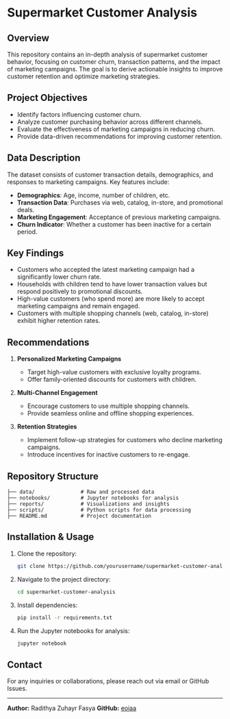 # Supermarket Customer Analysis

## Overview

This repository contains an in-depth analysis of supermarket customer behavior, focusing on customer churn, transaction patterns, and the impact of marketing campaigns. The goal is to derive actionable insights to improve customer retention and optimize marketing strategies.

## Project Objectives

- Identify factors influencing customer churn.
- Analyze customer purchasing behavior across different channels.
- Evaluate the effectiveness of marketing campaigns in reducing churn.
- Provide data-driven recommendations for improving customer retention.

## Data Description

The dataset consists of customer transaction details, demographics, and responses to marketing campaigns. Key features include:

- **Demographics**: Age, income, number of children, etc.
- **Transaction Data**: Purchases via web, catalog, in-store, and promotional deals.
- **Marketing Engagement**: Acceptance of previous marketing campaigns.
- **Churn Indicator**: Whether a customer has been inactive for a certain period.

## Key Findings

- Customers who accepted the latest marketing campaign had a significantly lower churn rate.
- Households with children tend to have lower transaction values but respond positively to promotional discounts.
- High-value customers (who spend more) are more likely to accept marketing campaigns and remain engaged.
- Customers with multiple shopping channels (web, catalog, in-store) exhibit higher retention rates.

## Recommendations

1. **Personalized Marketing Campaigns**

   - Target high-value customers with exclusive loyalty programs.
   - Offer family-oriented discounts for customers with children.

2. **Multi-Channel Engagement**

   - Encourage customers to use multiple shopping channels.
   - Provide seamless online and offline shopping experiences.

3. **Retention Strategies**
   - Implement follow-up strategies for customers who decline marketing campaigns.
   - Introduce incentives for inactive customers to re-engage.

## Repository Structure

```
├── data/               # Raw and processed data
├── notebooks/          # Jupyter notebooks for analysis
├── reports/            # Visualizations and insights
├── scripts/            # Python scripts for data processing
├── README.md           # Project documentation
```

## Installation & Usage

1. Clone the repository:
   ```bash
   git clone https://github.com/yourusername/supermarket-customer-analysis.git
   ```
2. Navigate to the project directory:
   ```bash
   cd supermarket-customer-analysis
   ```
3. Install dependencies:
   ```bash
   pip install -r requirements.txt
   ```
4. Run the Jupyter notebooks for analysis:
   ```bash
   jupyter notebook
   ```

## Contact

For any inquiries or collaborations, please reach out via email or GitHub Issues.

---

**Author:** Radithya Zuhayr Fasya
**GitHub:** [eoiaa](https://github.com/eoiaa/)
